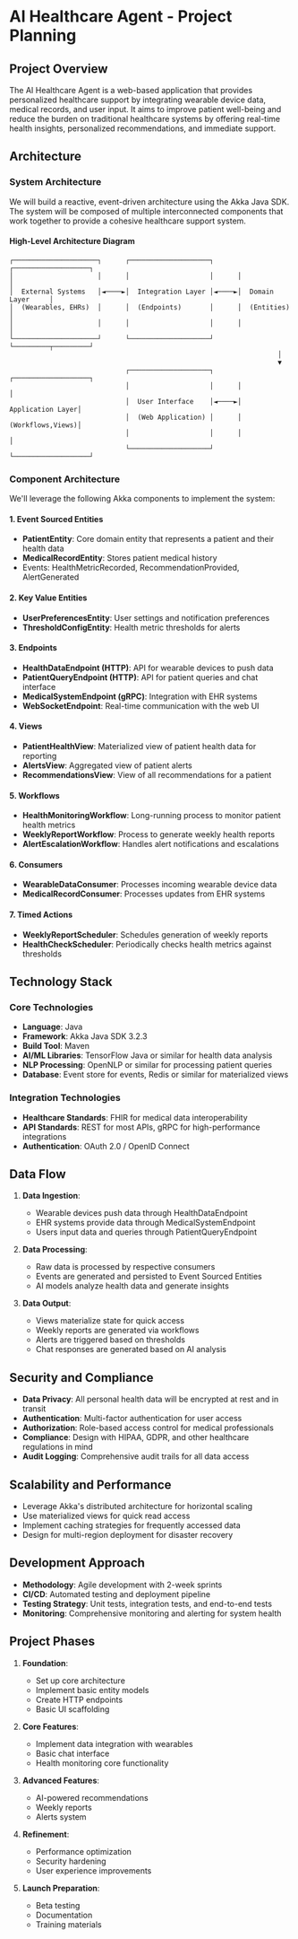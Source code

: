 # AI Healthcare Agent - Project Planning

## Project Overview
The AI Healthcare Agent is a web-based application that provides personalized healthcare support by integrating wearable device data, medical records, and user input. It aims to improve patient well-being and reduce the burden on traditional healthcare systems by offering real-time health insights, personalized recommendations, and immediate support.

## Architecture

### System Architecture
We will build a reactive, event-driven architecture using the Akka Java SDK. The system will be composed of multiple interconnected components that work together to provide a cohesive healthcare support system.

#### High-Level Architecture Diagram
```
┌─────────────────────┐      ┌────────────────────┐      ┌───────────────────┐
│                     │      │                    │      │                   │
│  External Systems   │◄────►│  Integration Layer │◄────►│  Domain Layer     │
│  (Wearables, EHRs)  │      │  (Endpoints)       │      │  (Entities)       │
│                     │      │                    │      │                   │
└─────────────────────┘      └────────────────────┘      └─────────┬─────────┘
                                                                   │
                                                                   ▼
                             ┌────────────────────┐      ┌───────────────────┐
                             │                    │      │                   │
                             │  User Interface    │◄────►│  Application Layer│
                             │  (Web Application) │      │  (Workflows,Views)│
                             │                    │      │                   │
                             └────────────────────┘      └───────────────────┘
```

### Component Architecture
We'll leverage the following Akka components to implement the system:

#### 1. Event Sourced Entities
- **PatientEntity**: Core domain entity that represents a patient and their health data
- **MedicalRecordEntity**: Stores patient medical history
- Events: HealthMetricRecorded, RecommendationProvided, AlertGenerated

#### 2. Key Value Entities  
- **UserPreferencesEntity**: User settings and notification preferences
- **ThresholdConfigEntity**: Health metric thresholds for alerts

#### 3. Endpoints
- **HealthDataEndpoint (HTTP)**: API for wearable devices to push data
- **PatientQueryEndpoint (HTTP)**: API for patient queries and chat interface
- **MedicalSystemEndpoint (gRPC)**: Integration with EHR systems
- **WebSocketEndpoint**: Real-time communication with the web UI

#### 4. Views
- **PatientHealthView**: Materialized view of patient health data for reporting
- **AlertsView**: Aggregated view of patient alerts
- **RecommendationsView**: View of all recommendations for a patient

#### 5. Workflows
- **HealthMonitoringWorkflow**: Long-running process to monitor patient health metrics
- **WeeklyReportWorkflow**: Process to generate weekly health reports
- **AlertEscalationWorkflow**: Handles alert notifications and escalations

#### 6. Consumers
- **WearableDataConsumer**: Processes incoming wearable device data
- **MedicalRecordConsumer**: Processes updates from EHR systems

#### 7. Timed Actions
- **WeeklyReportScheduler**: Schedules generation of weekly reports
- **HealthCheckScheduler**: Periodically checks health metrics against thresholds

## Technology Stack

### Core Technologies
- **Language**: Java
- **Framework**: Akka Java SDK 3.2.3
- **Build Tool**: Maven
- **AI/ML Libraries**: TensorFlow Java or similar for health data analysis
- **NLP Processing**: OpenNLP or similar for processing patient queries
- **Database**: Event store for events, Redis or similar for materialized views

### Integration Technologies
- **Healthcare Standards**: FHIR for medical data interoperability
- **API Standards**: REST for most APIs, gRPC for high-performance integrations
- **Authentication**: OAuth 2.0 / OpenID Connect

## Data Flow

1. **Data Ingestion**:
   - Wearable devices push data through HealthDataEndpoint
   - EHR systems provide data through MedicalSystemEndpoint
   - Users input data and queries through PatientQueryEndpoint

2. **Data Processing**:
   - Raw data is processed by respective consumers
   - Events are generated and persisted to Event Sourced Entities
   - AI models analyze health data and generate insights

3. **Data Output**:
   - Views materialize state for quick access
   - Weekly reports are generated via workflows
   - Alerts are triggered based on thresholds
   - Chat responses are generated based on AI analysis

## Security and Compliance

- **Data Privacy**: All personal health data will be encrypted at rest and in transit
- **Authentication**: Multi-factor authentication for user access
- **Authorization**: Role-based access control for medical professionals
- **Compliance**: Design with HIPAA, GDPR, and other healthcare regulations in mind
- **Audit Logging**: Comprehensive audit trails for all data access

## Scalability and Performance

- Leverage Akka's distributed architecture for horizontal scaling
- Use materialized views for quick read access
- Implement caching strategies for frequently accessed data
- Design for multi-region deployment for disaster recovery

## Development Approach

- **Methodology**: Agile development with 2-week sprints
- **CI/CD**: Automated testing and deployment pipeline
- **Testing Strategy**: Unit tests, integration tests, and end-to-end tests
- **Monitoring**: Comprehensive monitoring and alerting for system health

## Project Phases

1. **Foundation**:
   - Set up core architecture
   - Implement basic entity models
   - Create HTTP endpoints
   - Basic UI scaffolding

2. **Core Features**:
   - Implement data integration with wearables
   - Basic chat interface
   - Health monitoring core functionality

3. **Advanced Features**:
   - AI-powered recommendations
   - Weekly reports
   - Alerts system

4. **Refinement**:
   - Performance optimization
   - Security hardening
   - User experience improvements

5. **Launch Preparation**:
   - Beta testing
   - Documentation
   - Training materials
